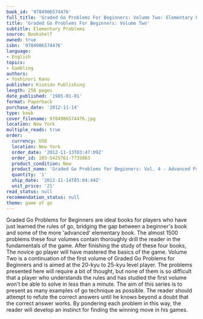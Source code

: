 ```yaml
---
book_id: '9784906574476'
full_title: 'Graded Go Problems For Beginners: Volume Two: Elementary Problems'
title: 'Graded Go Problems For Beginners: Volume Two'
subtitle: Elementary Problems
source: Bookshelf
owned: true
isbn: '9784906574476'
language:
- English
topics:
- Gambling
authors:
- Yoshinori Kano
publisher: Kiseido Publishing
length: 256 pages
date_published: '1985-01-01'
format: Paperback
purchase_date: '2012-11-14'
type: book
cover_filename: 9784906574476.jpg
location: New York
multiple_reads: true
order:
  currency: USD
  location: New York
  order_date: '2012-11-13T03:47:09Z'
  order_id: 103-5425761-7733863
  product_condition: New
  product_name: 'Graded Go Problems for Beginners: Vol. 4 - Advanced Problems'
  quantity: '1'
  ship_date: '2012-11-14T05:04:44Z'
  unit_price: '21'
read_status: null
recommendation_status: null
theme: game of go
---
```

Graded Go Problems for Beginners are ideal books for players who have just learned the rules of go, bridging the gap between a beginner's book and some of the more 'advanced' elementary book. The almost 1500 problems these four volumes contain thoroughly drill the reader in the fundamentals of the game. After finishing the study of these four books, The novice go player will have mastered the basics of the game. Volume Two is a continuation of the first volume of Graded Go Problems for Beginners and is aimed at the 20-kyu to 25-kyu level player. The problems presented here will require a bit of thought, but none of them is so difficult that a player who understands the rules and has studied the first volume won't be able to solve in less than a minute. The aim of this series is to present as many examples of go technique as possible. The reader should attempt to refute the correct answers until he knows beyond a doubt that the correct answer works. By pondering each problem in this way, the reader will develop an instinct for finding the winning move in his games.

